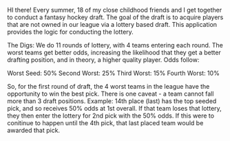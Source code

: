 HI there! Every summer, 18 of my close childhood friends and I get together to conduct a fantasy hockey draft. The goal of the draft is to acquire players that are not owned in our league via a lottery based draft. This application provides the logic for conducting the lottery.

The Digs:
We do 11 rounds of lottery, with 4 teams entering each round. The worst teams get better odds, increasing the likelihood that they get a better drafting position, and in theory, a higher quality player. Odds follow:

Worst Seed: 50%
Second Worst: 25%
Third Worst: 15%
Fourth Worst: 10%

So, for the first round of draft, the 4 worst teams in the league have the opportunity to win the best pick. There is one caveat - a team cannot fall more than 3 draft positions. Example: 14th place (last) has the top seeded pick, and so receives 50% odds at 1st overall. If that team loses that lottery, they then enter the lottery for 2nd pick with the 50% odds. If this were to conitinue to happen until the 4th pick, that last placed team would be awarded that pick.


